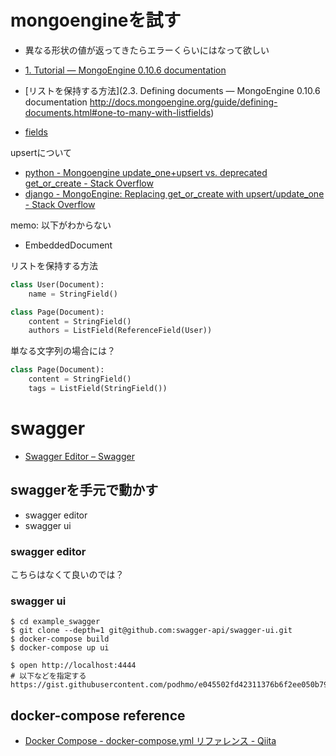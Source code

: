 # mongoengineを試す

- 異なる形状の値が返ってきたらエラーくらいにはなって欲しい

- [1. Tutorial — MongoEngine 0.10.6 documentation](http://docs.mongoengine.org/tutorial.html)
- [リストを保持する方法](2.3. Defining documents — MongoEngine 0.10.6 documentation
http://docs.mongoengine.org/guide/defining-documents.html#one-to-many-with-listfields)
- [fields](http://docs.mongoengine.org/guide/defining-documents.html#fields)

upsertについて

- [python - Mongoengine update_one+upsert vs. deprecated get_or_create - Stack Overflow](http://stackoverflow.com/questions/24738617/mongoengine-update-oneupsert-vs-deprecated-get-or-create)
- [django - MongoEngine: Replacing get_or_create with upsert/update_one - Stack Overflow](http://stackoverflow.com/questions/25846462/mongoengine-replacing-get-or-create-with-upsert-update-one)

memo: 以下がわからない

- EmbeddedDocument

リストを保持する方法

```python
class User(Document):
    name = StringField()

class Page(Document):
    content = StringField()
    authors = ListField(ReferenceField(User))
```

単なる文字列の場合には？

```python
class Page(Document):
    content = StringField()
    tags = ListField(StringField())
```


# swagger

- [Swagger Editor – Swagger](http://swagger.io/swagger-editor/)

## swaggerを手元で動かす

- swagger editor
- swagger ui

### swagger editor

こちらはなくて良いのでは？

### swagger ui

```
$ cd example_swagger
$ git clone --depth=1 git@github.com:swagger-api/swagger-ui.git
$ docker-compose build
$ docker-compose up ui
```

```
$ open http://localhost:4444
# 以下などを指定する
https://gist.githubusercontent.com/podhmo/e045502fd42311376b6f2ee050b79168/raw/52c962a74bbbb479b7e2b3b2a151e3adacc16d15/swagger.yaml
```

## docker-compose reference

- [Docker Compose - docker-compose.yml リファレンス - Qiita](http://qiita.com/zembutsu/items/9e9d80e05e36e882caaa)
